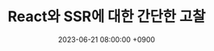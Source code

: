 ---
title: React와 SSR에 대한 간단한 고찰
date: 2023-06-21 08:00:00 +0900
categories: [Development, Web]
tags: [react, next.js]
---